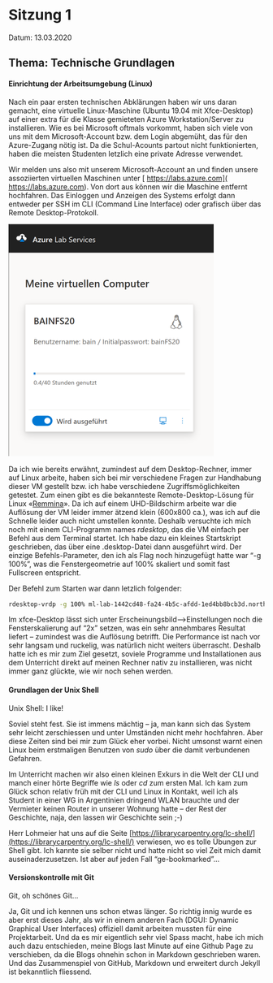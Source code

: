 # Sitzung 1

Datum: 13.03.2020

## Thema: Technische Grundlagen

#### Einrichtung der Arbeitsumgebung (Linux)

Nach ein paar ersten technischen Abklärungen haben wir uns daran  gemacht, eine virtuelle Linux-Maschine (Ubuntu 19.04 mit Xfce-Desktop) auf einer extra für die Klasse gemieteten Azure Workstation/Server zu  installieren. Wie es bei Microsoft oftmals vorkommt, haben sich viele von uns mit dem Microsoft-Account bzw. dem Login abgemüht, das für den  Azure-Zugang nötig ist. Da die Schul-Acounts partout nicht funktionierten, haben die meisten Studenten letzlich eine private Adresse verwendet.

Wir melden uns also mit unserem Microsoft-Account an und finden unsere assoziierten virtuellen Maschinen unter [ https://labs.azure.com]( https://labs.azure.com). Von dort aus können wir die Maschine entfernt hochfahren. Das Einloggen und Anzeigen des Systems erfolgt dann entweder per SSH im CLI (Command Line Interface) oder grafisch über das Remote Desktop-Protokoll. 

<img src="Sitzung01.assets/image-20200628150002020.png" alt="image-20200628150002020" style="zoom:50%;" />

Da ich wie bereits erwähnt, zumindest auf dem Desktop-Rechner, immer auf Linux arbeite, haben sich bei mir verschiedene Fragen zur Handhabung dieser VM gestellt bzw. ich habe verschiedene Zugriffsmöglichkeiten getestet. Zum einen gibt es die bekannteste Remote-Desktop-Lösung für Linux «[Remmina](https://remmina.org/)». Da ich auf einem UHD-Bildschirm arbeite war die Auflösung der VM leider immer ätzend klein (600x800 ca.), was ich auf die Schnelle leider auch nicht umstellen konnte. Deshalb versuchte ich mich noch mit einem CLI-Programm names *rdesktop*, das die VM einfach per Befehl aus dem Terminal startet. Ich habe dazu ein kleines Startskript geschrieben, das über eine .desktop-Datei dann ausgeführt wird. Der einzige Befehls-Parameter, den ich als Flag noch hinzugefügt hatte war “-g 100%”, was die Fenstergeometrie auf 100% skaliert und somit fast Fullscreen entspricht. 

Der Befehl zum Starten war dann letzlich folgender:

```bash
rdesktop-vrdp -g 100% ml-lab-1442cd48-fa24-4b5c-afdd-1ed4bb8bcb3d.northeurope.cloudapp.azure.com:54613
```

Im xfce-Desktop lässt sich unter Erscheinungsbild–>Einstellungen noch die Fensterskalierung auf “2x” setzen, was ein sehr annehmbares Resultat liefert – zumindest was die Auflösung betrifft. Die Performance ist nach vor sehr langsam und ruckelig, was natürlich nicht weiters überrascht. Deshalb hatte ich es mir zum Ziel gesetzt, soviele Programme und Installationen aus dem Unterricht direkt auf meinen Rechner nativ zu installieren, was nicht immer ganz glückte, wie wir noch sehen werden.

#### Grundlagen der Unix Shell

Unix Shell: I like! 

Soviel steht fest. Sie ist immens mächtig – ja, man kann sich das System sehr leicht zerschiessen und unter Umständen nicht mehr hochfahren. Aber diese Zeiten sind bei mir zum Glück eher vorbei. Nicht umsonst warnt einen Linux beim erstmaligen Benutzen von *sudo* über die damit verbundenen Gefahren. 

Im Unterricht machen wir also einen kleinen Exkurs in die Welt der CLI und manch einer hörte Begriffe wie *ls* oder *cd* zum ersten Mal. Ich kam zum Glück schon relativ früh mit der CLI und Linux in Kontakt, weil ich als Student in einer WG in Argentinien dringend WLAN brauchte und der Vermieter keinen Router in unserer Wohnung hatte – der Rest der Geschichte, naja, den lassen wir Geschichte sein ;-)

Herr Lohmeier hat uns auf die Seite [https://librarycarpentry.org/lc-shell/](https://librarycarpentry.org/lc-shell/) verwiesen, wo es tolle Übungen zur Shell gibt. Ich kannte sie selber nicht und hatte nicht so viel Zeit mich damit auseinaderzusetzen. Ist aber auf jeden Fall “ge-bookmarked”…

####  Versionskontrolle mit Git

Git, oh schönes Git…

Ja, Git und ich kennen uns schon etwas länger. So richtig innig wurde es aber erst dieses Jahr, als wir in einem anderen Fach (DGUI: Dynamic Graphical User Interfaces) offiziell damit arbeiten mussten für eine Projektarbeit. Und da es mir eigentlich sehr viel Spass macht, habe ich mich auch dazu entschieden, meine Blogs last Minute auf eine Github Page zu verschieben, da die Blogs ohnehin schon in Markdown geschrieben waren. Und das Zusammenspiel von GitHub, Markdown und erweitert durch Jekyll ist bekanntlich fliessend. 